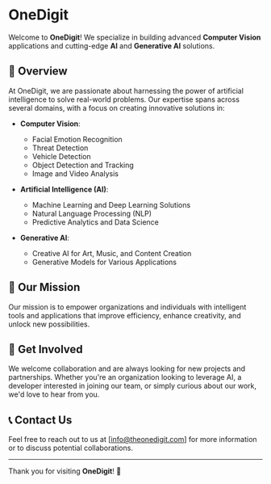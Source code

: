 # OneDigit

Welcome to **OneDigit**! We specialize in building advanced **Computer Vision** applications and cutting-edge **AI** and **Generative AI** solutions.

## 🌟 Overview

At OneDigit, we are passionate about harnessing the power of artificial intelligence to solve real-world problems. Our expertise spans across several domains, with a focus on creating innovative solutions in:

- **Computer Vision**:
  - Facial Emotion Recognition
  - Threat Detection
  - Vehicle Detection
  - Object Detection and Tracking
  - Image and Video Analysis

- **Artificial Intelligence (AI)**:
  - Machine Learning and Deep Learning Solutions
  - Natural Language Processing (NLP)
  - Predictive Analytics and Data Science

- **Generative AI**:
  - Creative AI for Art, Music, and Content Creation
  - Generative Models for Various Applications

## 🎯 Our Mission

Our mission is to empower organizations and individuals with intelligent tools and applications that improve efficiency, enhance creativity, and unlock new possibilities.

## 🤝 Get Involved

We welcome collaboration and are always looking for new projects and partnerships. Whether you're an organization looking to leverage AI, a developer interested in joining our team, or simply curious about our work, we'd love to hear from you.

## 📞 Contact Us

Feel free to reach out to us at [info@theonedigit.com] for more information or to discuss potential collaborations.

---

Thank you for visiting **OneDigit**! 🚀
